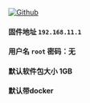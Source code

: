 [![Github](https://img.shields.io/badge/Release文件可在国内加速站下载-FC7C0D?logo=github&logoColor=fff&labelColor=000&style=for-the-badge)](https://wkdaily.cpolar.top/archives/1) 
#### 固件地址 `192.168.11.1`
#### 用户名 `root` 密码：无
#### 默认软件包大小 1GB 
#### 默认带docker
